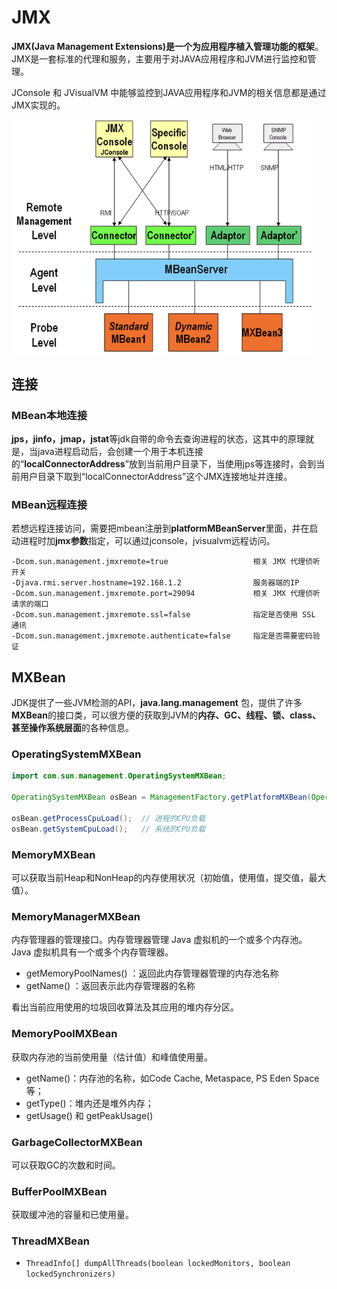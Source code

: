 # JMX

**JMX(Java Management Extensions)是一个为应用程序植入管理功能的框架**。JMX是一套标准的代理和服务，主要用于对JAVA应用程序和JVM进行监控和管理。

JConsole 和 JVisualVM 中能够监控到JAVA应用程序和JVM的相关信息都是通过JMX实现的。

<img src="pics/jmx_arch.png" alt="img" style="zoom:80%;" />

## 连接

### MBean本地连接

**jps，jinfo，jmap，jstat**等jdk自带的命令去查询进程的状态，这其中的原理就是，当java进程启动后，会创建一个用于本机连接的“**localConnectorAddress**”放到当前用户目录下，当使用jps等连接时，会到当前用户目录下取到“localConnectorAddress”这个JMX连接地址并连接。

### MBean远程连接

若想远程连接访问，需要把mbean注册到**platformMBeanServer**里面，并在启动进程时加**jmx参数**指定，可以通过jconsole，jvisualvm远程访问。

```shell
-Dcom.sun.management.jmxremote=true                   相关 JMX 代理侦听开关
-Djava.rmi.server.hostname=192.168.1.2                服务器端的IP
-Dcom.sun.management.jmxremote.port=29094             相关 JMX 代理侦听请求的端口
-Dcom.sun.management.jmxremote.ssl=false              指定是否使用 SSL 通讯
-Dcom.sun.management.jmxremote.authenticate=false     指定是否需要密码验证
```

## MXBean

JDK提供了一些JVM检测的API，**java.lang.management** 包，提供了许多**MXBean**的接口类，可以很方便的获取到JVM的**内存、GC、线程、锁、class、甚至操作系统层面**的各种信息。



### OperatingSystemMXBean

```java
import com.sun.management.OperatingSystemMXBean;

OperatingSystemMXBean osBean = ManagementFactory.getPlatformMXBean(OperatingSystemMXBean.class);

osBean.getProcessCpuLoad();  // 进程的CPU负载
osBean.getSystemCpuLoad();   // 系统的CPU负载
```



### MemoryMXBean

可以获取当前Heap和NonHeap的内存使用状况（初始值，使用值，提交值，最大值）。



### MemoryManagerMXBean

内存管理器的管理接口。内存管理器管理 Java 虚拟机的一个或多个内存池。Java 虚拟机具有一个或多个内存管理器。

- getMemoryPoolNames() ：返回此内存管理器管理的内存池名称
- getName() ：返回表示此内存管理器的名称

看出当前应用使用的垃圾回收算法及其应用的堆内存分区。



### MemoryPoolMXBean

获取内存池的当前使用量（估计值）和峰值使用量。

- getName()：内存池的名称，如Code Cache, Metaspace, PS Eden Space等；
- getType()：堆内还是堆外内存；
- getUsage() 和 getPeakUsage()



### GarbageCollectorMXBean

可以获取GC的次数和时间。



### BufferPoolMXBean

获取缓冲池的容量和已使用量。



### ThreadMXBean



- `ThreadInfo[] dumpAllThreads(boolean lockedMonitors, boolean lockedSynchronizers)`
